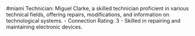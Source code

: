 #miami 
Technician: Miguel Clarke, a skilled technician proficient in various technical fields, offering repairs, modifications, and information on technological systems. - Connection Rating: 3 - Skilled in repairing and maintaining electronic devices.
